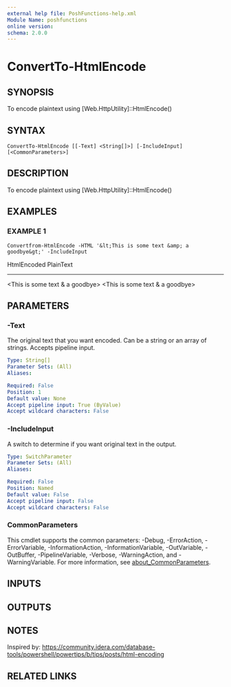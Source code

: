 ```yaml
---
external help file: PoshFunctions-help.xml
Module Name: poshfunctions
online version:
schema: 2.0.0
---
```


# ConvertTo-HtmlEncode

## SYNOPSIS
To encode plaintext using \[Web.HttpUtility\]::HtmlEncode()

## SYNTAX

```
ConvertTo-HtmlEncode [[-Text] <String[]>] [-IncludeInput] [<CommonParameters>]
```

## DESCRIPTION
To encode plaintext using \[Web.HttpUtility\]::HtmlEncode()

## EXAMPLES

### EXAMPLE 1
```
Convertfrom-HtmlEncode -HTML '&lt;This is some text &amp; a goodbye&gt;' -IncludeInput
```

HtmlEncoded                               PlainText
-----------                               ---------
&lt;This is some text &amp; a goodbye&gt; \<This is some text & a goodbye\>

## PARAMETERS

### -Text
The original text that you want encoded.
Can be a string or an array of strings.
Accepts pipeline input.

```yaml
Type: String[]
Parameter Sets: (All)
Aliases:

Required: False
Position: 1
Default value: None
Accept pipeline input: True (ByValue)
Accept wildcard characters: False
```

### -IncludeInput
A switch to determine if you want original text in the output.

```yaml
Type: SwitchParameter
Parameter Sets: (All)
Aliases:

Required: False
Position: Named
Default value: False
Accept pipeline input: False
Accept wildcard characters: False
```

### CommonParameters
This cmdlet supports the common parameters: -Debug, -ErrorAction, -ErrorVariable, -InformationAction, -InformationVariable, -OutVariable, -OutBuffer, -PipelineVariable, -Verbose, -WarningAction, and -WarningVariable. For more information, see [about_CommonParameters](http://go.microsoft.com/fwlink/?LinkID=113216).

## INPUTS

## OUTPUTS

## NOTES
Inspired by: https://community.idera.com/database-tools/powershell/powertips/b/tips/posts/html-encoding

## RELATED LINKS

